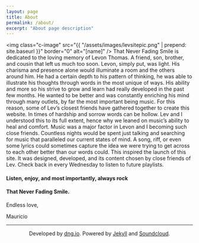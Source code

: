 ```yaml
---
layout: page
title: About
permalink: /about/
excerpt: "About page description"
---
```

 <img class="c-image" src="{{ "/assets/images/levsitepic.png" | prepend: site.baseurl }}" border="0" alt="[name]" /> That Never Fading Smile is dedicated to the loving memory of Levon Thomas. A friend, son, brother, and cousin that left us much too soon. Levon, simply put, was light. His charisma and presence alone would illuminate a room and the others around him. He had a certain depth to his pattern of thinking, he was able to illustrate his thoughts through words in the most unique of ways. His ability and more so his strive to grow and learn had really developed in the past few months. He wanted to be better and was constantly enriching his mind through many outlets, by far the most important being music. For this reason, some of Lev’s closest friends have gathered together to create this website. In times of hardship and sorrow words can be hollow. Lev and I understood this to its full extent, hence why we leaned on music’s ability to heal and comfort. Music was a major factor in Levon and I becoming such close friends. Countless nights would be spent just talking and searching for music that paralleled our current states of mind. A song, riff, or even some lyrics could sometimes capture the idea we were trying to get across to each other better than our words could. This inspired the launch of this site. It was designed, developed, and its content chosen by close friends of Lev. Check back in every Wednesday to listen to future playlists.
 <h4>Listen, enjoy, and most importantly, always rock</h4>
 <h4 class="h-tittle">That Never Fading Smile.</h4>

Endless love,

Mauricio

---
<p style="text-align:center;">Developed by <a href="http://dng.io" target="_blank">dng.io</a>. Powered by <a href="http://jekyllrb.com/" target="_blank">Jekyll</a> and <a href="https://soundcloud.com" target="_blank">Soundcloud</a>.</p>
